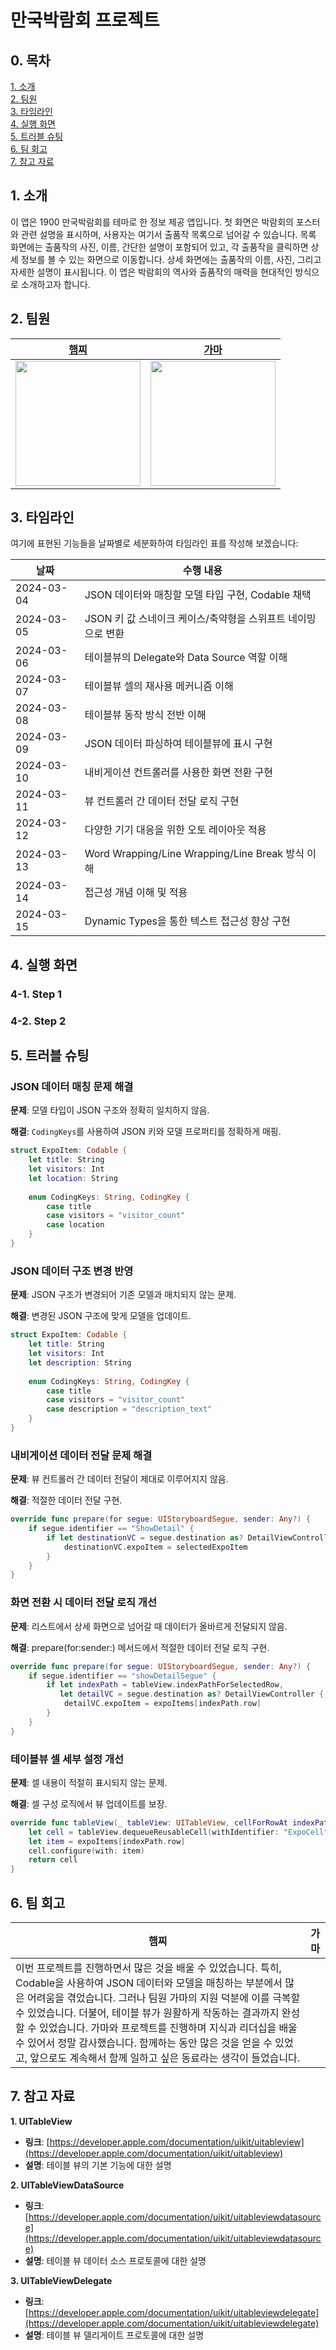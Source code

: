 # 만국박람회 프로젝트

## 0. 목차
[1. 소개](#1-소개)  
[2. 팀원](#2-팀원)  
[3. 타임라인](#3-타임라인)  
[4. 실행 화면](#4-실행-화면)  
[5. 트러블 슈팅](#5-트러블-슈팅)  
[6. 팀 회고](#6-팀-회고)  
[7. 참고 자료](#7-참고-자료)  

## 1. 소개
이 앱은 1900 만국박람회를 테마로 한 정보 제공 앱입니다. 첫 화면은 박람회의 포스터와 관련 설명을 표시하며, 사용자는 여기서 출품작 목록으로 넘어갈 수 있습니다. 목록 화면에는 출품작의 사진, 이름, 간단한 설명이 포함되어 있고, 각 출품작을 클릭하면 상세 정보를 볼 수 있는 화면으로 이동합니다. 상세 화면에는 출품작의 이름, 사진, 그리고 자세한 설명이 표시됩니다. 이 앱은 박람회의 역사와 출품작의 매력을 현대적인 방식으로 소개하고자 합니다.

## 2. 팀원
| [햄찌](https://github.com/kkomgi) | [가마](https://github.com/forseaest) |
| --- | --- |
| <img src="https://avatars.githubusercontent.com/u/65929788?v=4" width="200"> | <img src="https://avatars.githubusercontent.com/u/96014314?v=4" width="200"> |

## 3. 타임라인
여기에 표현된 기능들을 날짜별로 세분화하여 타임라인 표를 작성해 보겠습니다:

| 날짜       | 수행 내용 |
|------------|------------------------------------------------------|
| 2024-03-04 | JSON 데이터와 매칭할 모델 타입 구현, Codable 채택 |
| 2024-03-05 | JSON 키 값 스네이크 케이스/축약형을 스위프트 네이밍으로 변환 |
| 2024-03-06 | 테이블뷰의 Delegate와 Data Source 역할 이해 |
| 2024-03-07 | 테이블뷰 셀의 재사용 메커니즘 이해 |
| 2024-03-08 | 테이블뷰 동작 방식 전반 이해 |
| 2024-03-09 | JSON 데이터 파싱하여 테이블뷰에 표시 구현 |
| 2024-03-10 | 내비게이션 컨트롤러를 사용한 화면 전환 구현 |
| 2024-03-11 | 뷰 컨트롤러 간 데이터 전달 로직 구현 |
| 2024-03-12 | 다양한 기기 대응을 위한 오토 레이아웃 적용 |
| 2024-03-13 | Word Wrapping/Line Wrapping/Line Break 방식 이해 |
| 2024-03-14 | 접근성 개념 이해 및 적용 |
| 2024-03-15 | Dynamic Types을 통한 텍스트 접근성 향상 구현 |

## 4. 실행 화면
### 4-1. Step 1

### 4-2. Step 2

## 5. 트러블 슈팅

### JSON 데이터 매칭 문제 해결

**문제**: 모델 타입이 JSON 구조와 정확히 일치하지 않음.

**해결**: `CodingKeys`를 사용하여 JSON 키와 모델 프로퍼티를 정확하게 매핑.

```swift
struct ExpoItem: Codable {
    let title: String
    let visitors: Int
    let location: String
    
    enum CodingKeys: String, CodingKey {
        case title
        case visitors = "visitor_count"
        case location
    }
}
```

### JSON 데이터 구조 변경 반영

**문제**: JSON 구조가 변경되어 기존 모델과 매치되지 않는 문제.

**해결**: 변경된 JSON 구조에 맞게 모델을 업데이트.

```swift
struct ExpoItem: Codable {
    let title: String
    let visitors: Int
    let description: String
    
    enum CodingKeys: String, CodingKey {
        case title
        case visitors = "visitor_count"
        case description = "description_text"
    }
}
```

### 내비게이션 데이터 전달 문제 해결

**문제**: 뷰 컨트롤러 간 데이터 전달이 제대로 이루어지지 않음.

**해결**: 적절한 데이터 전달 구현.

```swift
override func prepare(for segue: UIStoryboardSegue, sender: Any?) {
    if segue.identifier == "ShowDetail" {
        if let destinationVC = segue.destination as? DetailViewController {
            destinationVC.expoItem = selectedExpoItem
        }
    }
}
```

### 화면 전환 시 데이터 전달 로직 개선

**문제**: 리스트에서 상세 화면으로 넘어갈 때 데이터가 올바르게 전달되지 않음.

**해결**: prepare(for:sender:) 메서드에서 적절한 데이터 전달 로직 구현.

```swift
override func prepare(for segue: UIStoryboardSegue, sender: Any?) {
    if segue.identifier == "showDetailSegue" {
        if let indexPath = tableView.indexPathForSelectedRow,
           let detailVC = segue.destination as? DetailViewController {
            detailVC.expoItem = expoItems[indexPath.row]
        }
    }
}
```

### 테이블뷰 셀 세부 설정 개선

**문제**: 셀 내용이 적절히 표시되지 않는 문제.

**해결**: 셀 구성 로직에서 뷰 업데이트를 보장.

```swift
override func tableView(_ tableView: UITableView, cellForRowAt indexPath: IndexPath) -> UITableViewCell {
    let cell = tableView.dequeueReusableCell(withIdentifier: "ExpoCell", for: indexPath) as! ExpoTableViewCell
    let item = expoItems[indexPath.row]
    cell.configure(with: item)
    return cell
}
```

## 6. 팀 회고
| 햄찌 | 가마 |
| --- | --- |
| 이번 프로젝트를 진행하면서 많은 것을 배울 수 있었습니다. 특히, Codable을 사용하여 JSON 데이터와 모델을 매칭하는 부분에서 많은 어려움을 겪었습니다. 그러나 팀원 가마의 지원 덕분에 이를 극복할 수 있었습니다. 더불어, 테이블 뷰가 원활하게 작동하는 결과까지 완성할 수 있었습니다. 가마와 프로젝트를 진행하며 지식과 리더십을 배울 수 있어서 정말 감사했습니다. 함께하는 동안 많은 것을 얻을 수 있었고, 앞으로도 계속해서 함께 일하고 싶은 동료라는 생각이 들었습니다. | |

## 7. 참고 자료
**1. UITableView**

* **링크**: [https://developer.apple.com/documentation/uikit/uitableview](https://developer.apple.com/documentation/uikit/uitableview)
* **설명**: 테이블 뷰의 기본 기능에 대한 설명

**2. UITableViewDataSource**

* **링크**: [https://developer.apple.com/documentation/uikit/uitableviewdatasource](https://developer.apple.com/documentation/uikit/uitableviewdatasource)
* **설명**: 테이블 뷰 데이터 소스 프로토콜에 대한 설명

**3. UITableViewDelegate**

* **링크**: [https://developer.apple.com/documentation/uikit/uitableviewdelegate](https://developer.apple.com/documentation/uikit/uitableviewdelegate)
* **설명**: 테이블 뷰 델리게이트 프로토콜에 대한 설명
